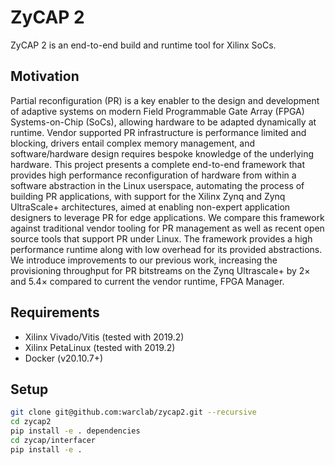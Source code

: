 # ZyCAP 2

ZyCAP 2 is an end-to-end build and runtime tool for Xilinx SoCs.

## Motivation

Partial reconfiguration (PR) is a key enabler to the design and development of adaptive systems on modern Field Programmable Gate Array (FPGA) Systems-on-Chip (SoCs), allowing hardware to be adapted dynamically at runtime.
Vendor supported PR infrastructure is performance limited and blocking, drivers entail complex memory management, and software/hardware design requires bespoke knowledge of the underlying hardware.
This project presents a complete end-to-end framework that provides high performance reconfiguration of hardware from within a software abstraction in the Linux userspace, automating the process of building PR applications, with support for the Xilinx Zynq and Zynq UltraScale+ architectures, aimed at enabling non-expert application designers to leverage PR for edge applications.
We compare this framework against traditional vendor tooling for PR management as well as recent open source tools that support PR under Linux.
The framework provides a high performance runtime along with low overhead for its provided abstractions.
We introduce improvements to our previous work, increasing the provisioning throughput for PR bitstreams on the Zynq Ultrascale+ by 2× and 5.4× compared to current the vendor runtime, FPGA Manager.

## Requirements

- Xilinx Vivado/Vitis (tested with 2019.2)
- Xilinx PetaLinux (tested with 2019.2)
- Docker (v20.10.7+)

## Setup

```bash
git clone git@github.com:warclab/zycap2.git --recursive
cd zycap2
pip install -e . dependencies
cd zycap/interfacer
pip install -e .
```
